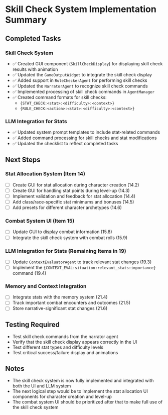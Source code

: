 # Skill Check System Implementation Summary

## Completed Tasks

### Skill Check System
- ✅ Created GUI component (`SkillCheckDisplay`) for displaying skill check results with animation
- ✅ Updated the `GameOutputWidget` to integrate the skill check display
- ✅ Added support in `RuleCheckerAgent` for performing skill checks
- ✅ Updated the `NarratorAgent` to recognize skill check commands
- ✅ Implemented processing of skill check commands in `AgentManager`
- ✅ Created command formats for skill checks: 
  - `{STAT_CHECK:<stat>:<difficulty>:<context>}`
  - `{RULE_CHECK:<action>:<stat>:<difficulty>:<context>}`

### LLM Integration for Stats
- ✅ Updated system prompt templates to include stat-related commands
- ✅ Added command processing for skill checks and stat modifications
- ✅ Updated the checklist to reflect completed tasks

## Next Steps

### Stat Allocation System (Item 14)
- [ ] Create GUI for stat allocation during character creation (14.2)
- [ ] Create GUI for handling stat points during level-up (14.3)
- [ ] Implement validation and feedback for stat allocation (14.4)
- [ ] Add class/race-specific stat minimums and bonuses (14.5)
- [ ] Add presets for different character archetypes (14.6)

### Combat System UI (Item 15)
- [ ] Update GUI to display combat information (15.8)
- [ ] Integrate the skill check system with combat rolls (15.9)

### LLM Integration for Stats (Remaining Items in 19)
- [ ] Update `ContextEvaluatorAgent` to track relevant stat changes (19.3)
- [ ] Implement the `{CONTEXT_EVAL:situation:relevant_stats:importance}` command (19.4)

### Memory and Context Integration
- [ ] Integrate stats with the memory system (21.4)
- [ ] Track important combat encounters and outcomes (21.5)
- [ ] Store narrative-significant stat changes (21.6)

## Testing Required
- Test skill check commands from the narrator agent
- Verify that the skill check display appears correctly in the UI
- Test different stat types and difficulty levels
- Test critical success/failure display and animations

## Notes
- The skill check system is now fully implemented and integrated with both the UI and LLM system
- The next logical step would be to implement the stat allocation UI components for character creation and level-up
- The combat system UI should be prioritized after that to make full use of the skill check system
